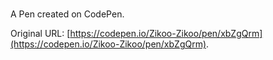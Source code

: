 # 

A Pen created on CodePen.

Original URL: [https://codepen.io/Zikoo-Zikoo/pen/xbZgQrm](https://codepen.io/Zikoo-Zikoo/pen/xbZgQrm).

